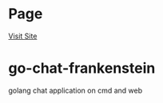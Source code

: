 # Page

[Visit Site](https://seantywork.github.io/x0d_go-chat-frankenstein)

# go-chat-frankenstein

golang chat application on cmd and web
